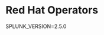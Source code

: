 # Red Hat Operators

<!-- renovate: datasource=custom.splunk-operator depName=splunk-operator versioning=semver -->
SPLUNK_VERSION=2.5.0
